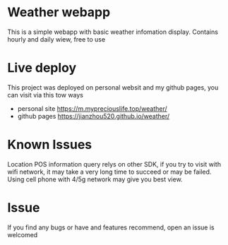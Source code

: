 # Weather webapp
This is a simple webapp with basic weather infomation display. Contains hourly and daily wiew, free to use

# Live deploy
This project was deployed on personal websit and my github pages, you can visit via this tow ways
* personal site https://m.mypreciouslife.top/weather/
* github pages https://jianzhou520.github.io/weather/

# Known Issues
Location POS information query relys on other SDK, if you try to visit with wifi network, it may take a very long time to succeed or may be failed. Using cell phone with 4/5g network may give you best view.

# Issue
If you find any bugs or have and features recommend, open an issue is welcomed
